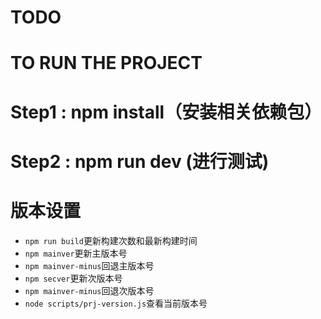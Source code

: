 # TODO
# TO RUN THE PROJECT
# Step1 : npm install（安装相关依赖包）
# Step2 : npm run dev (进行测试)

# 版本设置
- `npm run build`更新构建次数和最新构建时间
- `npm mainver`更新主版本号
- `npm mainver-minus`回退主版本号
- `npm secver`更新次版本号
- `npm mainver-minus`回退次版本号
- `node scripts/prj-version.js`查看当前版本号